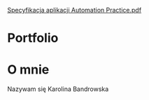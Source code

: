 [Specyfikacja aplikacji Automation Practice.pdf](https://github.com/kbandrowska/TesterSDA/files/10509264/Specyfikacja.aplikacji.Automation.Practice.pdf)
# Portfolio
# O mnie
Nazywam się Karolina Bandrowska
